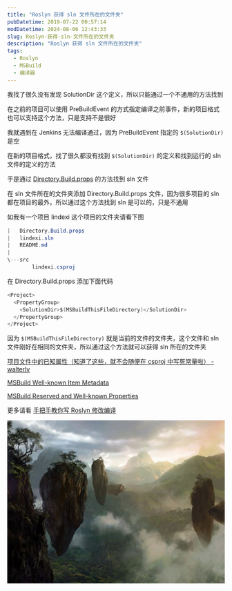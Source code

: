 ```yaml
---
title: "Roslyn 获得 sln 文件所在的文件夹"
pubDatetime: 2019-07-22 00:57:14
modDatetime: 2024-08-06 12:43:33
slug: Roslyn-获得-sln-文件所在的文件夹
description: "Roslyn 获得 sln 文件所在的文件夹"
tags:
  - Roslyn
  - MSBuild
  - 编译器
---
```





我找了很久没有发现 SolutionDir 这个定义，所以只能通过一个不通用的方法找到

<!--more-->


<!-- CreateTime:2019/7/22 8:57:14 -->

<!-- csdn -->

<!-- 标签：Roslyn,MSBuild,编译器 -->


在之前的项目可以使用 PreBuildEvent 的方式指定编译之前事件，新的项目格式也可以支持这个方法，只是支持不是很好

我就遇到在 Jenkins 无法编译通过，因为 PreBuildEvent 指定的 `$(SolutionDir)` 是空

在新的项目格式，找了很久都没有找到 `$(SolutionDir)` 的定义和找到运行的 sln 文件的定义的方法

于是通过 [Directory.Build.props](https://lindexi.oschina.io/lindexi/post/Roslyn-%E4%BD%BF%E7%94%A8-Directory.Build.props-%E6%96%87%E4%BB%B6%E5%AE%9A%E4%B9%89%E7%BC%96%E8%AF%91.html ) 的方法找到 sln 文件

<!-- ![](images/img-Roslyn 获得 sln 文件所在的文件夹0.png) -->

在 sln 文件所在的文件夹添加 Directory.Build.props 文件，因为很多项目的 sln 都在项目的最外，所以通过这个方法找到 sln 是可以的，只是不通用

如我有一个项目 lindexi 这个项目的文件夹请看下图

```csharp
|   Directory.Build.props
|   lindexi.sln
|   README.md
|
\---src
        lindexi.csproj
```

在 Directory.Build.props 添加下面代码

```csharp
<Project>
  <PropertyGroup>
    <SolutionDir>$(MSBuildThisFileDirectory)</SolutionDir>
  </PropertyGroup>
</Project>

```

因为 `$(MSBuildThisFileDirectory)` 就是当前的文件的文件夹，这个文件和 sln 文件刚好在相同的文件夹，所以通过这个方法就可以获得 sln 所在的文件夹

[项目文件中的已知属性（知道了这些，就不会随便在 csproj 中写死常量啦） - walterlv](https://blog.walterlv.com/post/known-properties-in-csproj.html )

[MSBuild Well-known Item Metadata](https://docs.microsoft.com/en-us/visualstudio/msbuild/msbuild-well-known-item-metadata?view=vs-2017 )

[MSBuild Reserved and Well-known Properties](https://docs.microsoft.com/en-us/visualstudio/msbuild/msbuild-reserved-and-well-known-properties?view=vs-2017 )

更多请看 [手把手教你写 Roslyn 修改编译](https://lindexi.oschina.io/lindexi/post/roslyn.html )

![](images/img-modify-9606c55b7c2b56d19d7cec03fd40b659.png)

